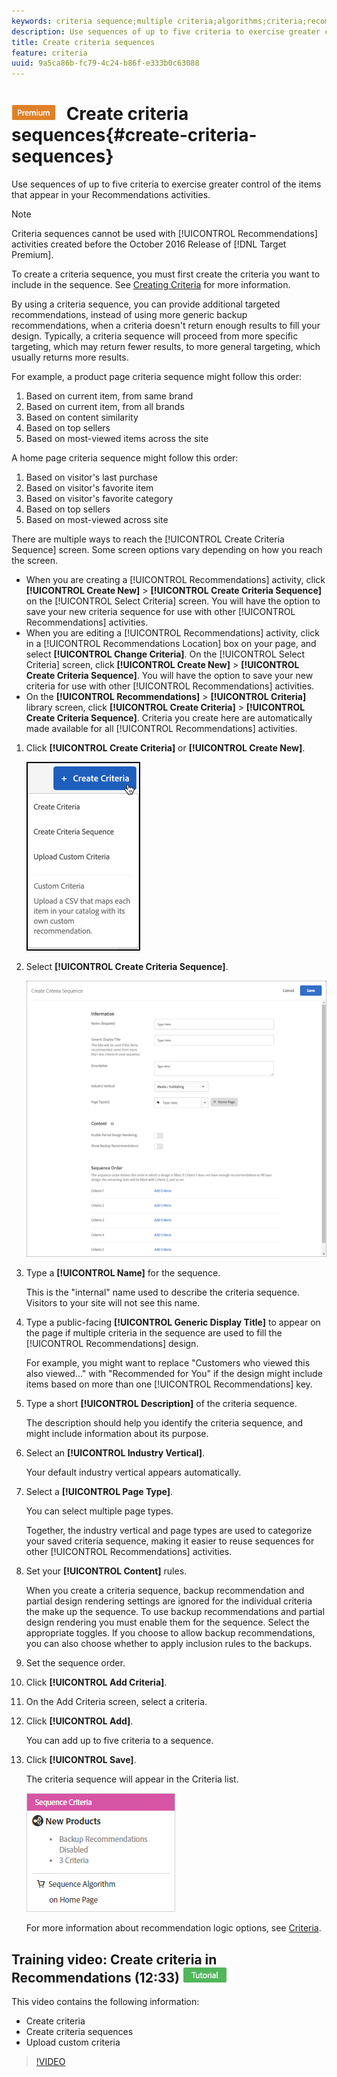 ```yaml
---
keywords: criteria sequence;multiple criteria;algorithms;criteria;recommendations criteria
description: Use sequences of up to five criteria to exercise greater control of the items that appear in your Recommendations activities.
title: Create criteria sequences
feature: criteria
uuid: 9a5ca86b-fc79-4c24-b86f-e333b0c63088
---
```


# ![PREMIUM](/help/assets/premium.png) Create criteria sequences{#create-criteria-sequences}

Use sequences of up to five criteria to exercise greater control of the items that appear in your Recommendations activities.

>[!NOTE]
>
>Criteria sequences cannot be used with [!UICONTROL Recommendations] activities created before the October 2016 Release of [!DNL Target Premium].

To create a criteria sequence, you must first create the criteria you want to include in the sequence. See [Creating Criteria](../../c-recommendations/c-algorithms/create-new-algorithm.md#task_8A9CB465F28D44899F69F38AD27352FE) for more information.

By using a criteria sequence, you can provide additional targeted recommendations, instead of using more generic backup recommendations, when a criteria doesn't return enough results to fill your design. Typically, a criteria sequence will proceed from more specific targeting, which may return fewer results, to more general targeting, which usually returns more results.

For example, a product page criteria sequence might follow this order:

1. Based on current item, from same brand 
1. Based on current item, from all brands 
1. Based on content similarity 
1. Based on top sellers 
1. Based on most-viewed items across the site

A home page criteria sequence might follow this order:

1. Based on visitor's last purchase 
1. Based on visitor's favorite item 
1. Based on visitor's favorite category 
1. Based on top sellers 
1. Based on most-viewed across site

There are multiple ways to reach the [!UICONTROL Create Criteria Sequence] screen. Some screen options vary depending on how you reach the screen.

* When you are creating a [!UICONTROL Recommendations] activity, click **[!UICONTROL Create New]** > **[!UICONTROL Create Criteria Sequence]** on the [!UICONTROL Select Criteria] screen. You will have the option to save your new criteria sequence for use with other [!UICONTROL Recommendations] activities. 
* When you are editing a [!UICONTROL Recommendations] activity, click in a [!UICONTROL Recommendations Location] box on your page, and select **[!UICONTROL Change Criteria]**. On the [!UICONTROL Select Criteria] screen, click **[!UICONTROL Create New]** > **[!UICONTROL Create Criteria Sequence]**. You will have the option to save your new criteria for use with other [!UICONTROL Recommendations] activities. 
* On the **[!UICONTROL Recommendations]** > **[!UICONTROL Criteria]** library screen, click **[!UICONTROL Create Criteria]** > **[!UICONTROL Create Criteria Sequence]**. Criteria you create here are automatically made available for all [!UICONTROL Recommendations] activities.

1. Click **[!UICONTROL Create Criteria]** or **[!UICONTROL Create New]**.

   ![Create New Criteria](/help/c-recommendations/c-algorithms/assets/button_CreateCriteria_new.png)

1. Select **[!UICONTROL Create Criteria Sequence]**.

   ![](assets/CreateCriteriaSequence.png)

1. Type a **[!UICONTROL Name]** for the sequence.

   This is the "internal" name used to describe the criteria sequence. Visitors to your site will not see this name. 
1. Type a public-facing **[!UICONTROL Generic Display Title]** to appear on the page if multiple criteria in the sequence are used to fill the [!UICONTROL Recommendations] design.

   For example, you might want to replace "Customers who viewed this also viewed..." with "Recommended for You" if the design might include items based on more than one [!UICONTROL Recommendations] key. 
1. Type a short **[!UICONTROL Description]** of the criteria sequence.

   The description should help you identify the criteria sequence, and might include information about its purpose. 
1. Select an **[!UICONTROL Industry Vertical]**.

   Your default industry vertical appears automatically. 
1. Select a **[!UICONTROL Page Type]**.

   You can select multiple page types.

   Together, the industry vertical and page types are used to categorize your saved criteria sequence, making it easier to reuse sequences for other [!UICONTROL Recommendations] activities. 
1. Set your **[!UICONTROL Content]** rules.

   When you create a criteria sequence, backup recommendation and partial design rendering settings are ignored for the individual criteria the make up the sequence. To use backup recommendations and partial design rendering you must enable them for the sequence. Select the appropriate toggles. If you choose to allow backup recommendations, you can also choose whether to apply inclusion rules to the backups. 
1. Set the sequence order.

1. Click **[!UICONTROL Add Criteria]**. 
1. On the Add Criteria screen, select a criteria. 
1. Click **[!UICONTROL Add]**.

   You can add up to five criteria to a sequence. 
1. Click **[!UICONTROL Save]**.

   The criteria sequence will appear in the Criteria list.

   ![](assets/CriteriaSequenceCard.png)

   For more information about recommendation logic options, see [Criteria](../../c-recommendations/c-algorithms/algorithms.md#concept_4BD01DC437F543C0A13621C93A302750).

## Training video: Create criteria in Recommendations (12:33) ![Tutorial badge](/help/assets/tutorial.png)

This video contains the following information:

* Create criteria
* Create criteria sequences
* Upload custom criteria

>[!VIDEO](https://video.tv.adobe.com/v/27694?quality=12)
